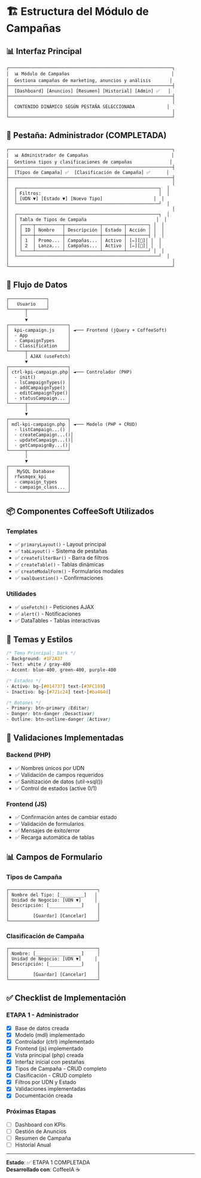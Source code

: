 # 🏗️ Estructura del Módulo de Campañas

## 📊 Interfaz Principal

```
┌─────────────────────────────────────────────────────────────┐
│  📊 Módulo de Campañas                                      │
│  Gestiona campañas de marketing, anuncios y análisis       │
├─────────────────────────────────────────────────────────────┤
│  [Dashboard] [Anuncios] [Resumen] [Historial] [Admin] ✅   │
├─────────────────────────────────────────────────────────────┤
│                                                             │
│  CONTENIDO DINÁMICO SEGÚN PESTAÑA SELECCIONADA            │
│                                                             │
└─────────────────────────────────────────────────────────────┘
```

## 🎯 Pestaña: Administrador (COMPLETADA)

```
┌─────────────────────────────────────────────────────────────┐
│  📊 Administrador de Campañas                               │
│  Gestiona tipos y clasificaciones de campañas              │
├─────────────────────────────────────────────────────────────┤
│  [Tipos de Campaña] ✅  [Clasificación de Campaña] ✅      │
├─────────────────────────────────────────────────────────────┤
│                                                             │
│  ┌─────────────────────────────────────────────────────┐  │
│  │ Filtros:                                            │  │
│  │ [UDN ▼] [Estado ▼] [Nuevo Tipo]                   │  │
│  └─────────────────────────────────────────────────────┘  │
│                                                             │
│  ┌─────────────────────────────────────────────────────┐  │
│  │ Tabla de Tipos de Campaña                          │  │
│  │ ┌────┬──────────┬─────────────┬────────┬────────┐ │  │
│  │ │ ID │ Nombre   │ Descripción │ Estado │ Acción │ │  │
│  │ ├────┼──────────┼─────────────┼────────┼────────┤ │  │
│  │ │ 1  │ Promo... │ Campañas... │ Activo │ [✏️][🔴]│ │  │
│  │ │ 2  │ Lanza... │ Campañas... │ Activo │ [✏️][🔴]│ │  │
│  │ └────┴──────────┴─────────────┴────────┴────────┘ │  │
│  └─────────────────────────────────────────────────────┘  │
│                                                             │
└─────────────────────────────────────────────────────────────┘
```

## 🔄 Flujo de Datos

```
┌──────────────┐
│   Usuario    │
└──────┬───────┘
       │
       ▼
┌──────────────────────┐
│  kpi-campaign.js     │ ◄─── Frontend (jQuery + CoffeeSoft)
│  - App               │
│  - CampaignTypes     │
│  - Classification    │
└──────┬───────────────┘
       │ AJAX (useFetch)
       ▼
┌──────────────────────┐
│ ctrl-kpi-campaign.php│ ◄─── Controlador (PHP)
│  - init()            │
│  - lsCampaignTypes() │
│  - addCampaignType() │
│  - editCampaignType()│
│  - statusCampaign... │
└──────┬───────────────┘
       │
       ▼
┌──────────────────────┐
│ mdl-kpi-campaign.php │ ◄─── Modelo (PHP + CRUD)
│  - listCampaign...() │
│  - createCampaign...()│
│  - updateCampaign...()│
│  - getCampaignBy...()│
└──────┬───────────────┘
       │
       ▼
┌──────────────────────┐
│   MySQL Database     │
│  rfwsmqex_kpi        │
│  - campaign_types    │
│  - campaign_class... │
└──────────────────────┘
```

## 📦 Componentes CoffeeSoft Utilizados

### Templates
- ✅ `primaryLayout()` - Layout principal
- ✅ `tabLayout()` - Sistema de pestañas
- ✅ `createfilterBar()` - Barra de filtros
- ✅ `createTable()` - Tablas dinámicas
- ✅ `createModalForm()` - Formularios modales
- ✅ `swalQuestion()` - Confirmaciones

### Utilidades
- ✅ `useFetch()` - Peticiones AJAX
- ✅ `alert()` - Notificaciones
- ✅ DataTables - Tablas interactivas

## 🎨 Temas y Estilos

```css
/* Tema Principal: Dark */
- Background: #1F2A37
- Text: white / gray-400
- Accent: blue-400, green-400, purple-400

/* Estados */
- Activo: bg-[#014737] text-[#3FC189]
- Inactivo: bg-[#721c24] text-[#ba464d]

/* Botones */
- Primary: btn-primary (Editar)
- Danger: btn-danger (Desactivar)
- Outline: btn-outline-danger (Activar)
```

## 🔐 Validaciones Implementadas

### Backend (PHP)
- ✅ Nombres únicos por UDN
- ✅ Validación de campos requeridos
- ✅ Sanitización de datos (util->sql())
- ✅ Control de estados (active 0/1)

### Frontend (JS)
- ✅ Confirmación antes de cambiar estado
- ✅ Validación de formularios
- ✅ Mensajes de éxito/error
- ✅ Recarga automática de tablas

## 📊 Campos de Formulario

### Tipos de Campaña
```
┌─────────────────────────────────┐
│ Nombre del Tipo: [_________]   │
│ Unidad de Negocio: [UDN ▼]     │
│ Descripción: [____________]     │
│                                 │
│         [Guardar] [Cancelar]    │
└─────────────────────────────────┘
```

### Clasificación de Campaña
```
┌─────────────────────────────────┐
│ Nombre: [_________________]     │
│ Unidad de Negocio: [UDN ▼]     │
│ Descripción: [____________]     │
│                                 │
│         [Guardar] [Cancelar]    │
└─────────────────────────────────┘
```

## ✅ Checklist de Implementación

### ETAPA 1 - Administrador
- [x] Base de datos creada
- [x] Modelo (mdl) implementado
- [x] Controlador (ctrl) implementado
- [x] Frontend (js) implementado
- [x] Vista principal (php) creada
- [x] Interfaz inicial con pestañas
- [x] Tipos de Campaña - CRUD completo
- [x] Clasificación - CRUD completo
- [x] Filtros por UDN y Estado
- [x] Validaciones implementadas
- [x] Documentación creada

### Próximas Etapas
- [ ] Dashboard con KPIs
- [ ] Gestión de Anuncios
- [ ] Resumen de Campaña
- [ ] Historial Anual

---

**Estado**: ✅ ETAPA 1 COMPLETADA  
**Desarrollado con**: CoffeeIA ☕
